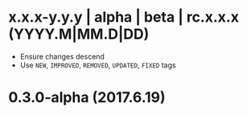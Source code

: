 # x.x.x-y.y.y | alpha | beta | rc.x.x.x (YYYY.M|MM.D|DD) 
- Ensure changes descend
- Use `NEW`, `IMPROVED`, `REMOVED`, `UPDATED`, `FIXED` tags

# 0.3.0-alpha (2017.6.19)

